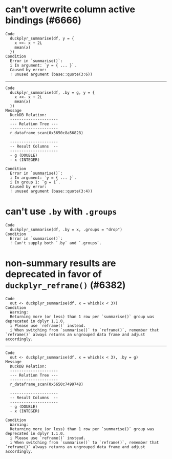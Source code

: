 # can't overwrite column active bindings (#6666)

    Code
      duckplyr_summarise(df, y = {
        x <<- x + 2L
        mean(x)
      })
    Condition
      Error in `summarise()`:
      i In argument: `y = { ... }`.
      Caused by error:
      ! unused argument (base::quote(3:6))

---

    Code
      duckplyr_summarise(df, .by = g, y = {
        x <<- x + 2L
        mean(x)
      })
    Message
      DuckDB Relation: 
      ---------------------
      --- Relation Tree ---
      ---------------------
      r_dataframe_scan(0x5650c8a56828)
      
      ---------------------
      -- Result Columns  --
      ---------------------
      - g (DOUBLE)
      - x (INTEGER)
      
    Condition
      Error in `summarise()`:
      i In argument: `y = { ... }`.
      i In group 1: `g = 1`.
      Caused by error:
      ! unused argument (base::quote(3:4))

# can't use `.by` with `.groups`

    Code
      duckplyr_summarise(df, .by = x, .groups = "drop")
    Condition
      Error in `summarise()`:
      ! Can't supply both `.by` and `.groups`.

# non-summary results are deprecated in favor of `duckplyr_reframe()` (#6382)

    Code
      out <- duckplyr_summarise(df, x = which(x < 3))
    Condition
      Warning:
      Returning more (or less) than 1 row per `summarise()` group was deprecated in dplyr 1.1.0.
      i Please use `reframe()` instead.
      i When switching from `summarise()` to `reframe()`, remember that `reframe()` always returns an ungrouped data frame and adjust accordingly.

---

    Code
      out <- duckplyr_summarise(df, x = which(x < 3), .by = g)
    Message
      DuckDB Relation: 
      ---------------------
      --- Relation Tree ---
      ---------------------
      r_dataframe_scan(0x5650c7499748)
      
      ---------------------
      -- Result Columns  --
      ---------------------
      - g (DOUBLE)
      - x (INTEGER)
      
    Condition
      Warning:
      Returning more (or less) than 1 row per `summarise()` group was deprecated in dplyr 1.1.0.
      i Please use `reframe()` instead.
      i When switching from `summarise()` to `reframe()`, remember that `reframe()` always returns an ungrouped data frame and adjust accordingly.

